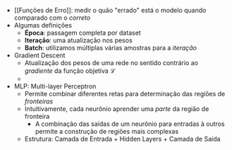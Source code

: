 - [[Funções de Erro]]: medir o quão "errado" está o modelo quando comparado com o *correto*
- Algumas definições
	- **Época**: passagem completa por dataset
	- **Iteração**: uma atualização nos pesos
	- **Batch**: utilizamos múltiplas várias amostras para a *iteração*
- Gradient Descent
	- Atualização dos pesos de uma rede no sentido contrário ao *gradiente* da função objetiva $\mathcal{L}$
	-
- MLP: Multi-layer Perceptron
	- Permite combinar diferentes retas para determinação das regiões de *fronteiras*
	- Intuitivamente, cada neurônio aprender uma *parte* da região de fronteira
		- A combinação das saídas de um neurônio para entradas à outros permite a construção de regiões mais complexas
	- Estrutura: Camada de Entrada + Hidden Layers + Camada de Saída